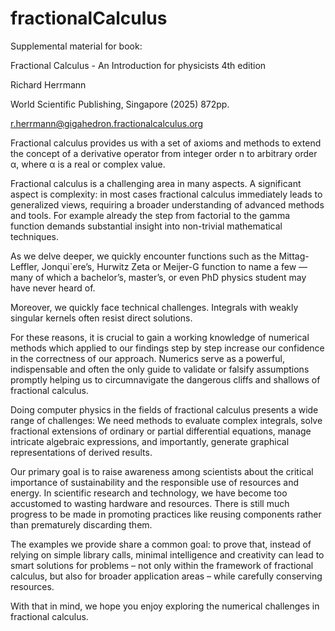 # fractionalCalculus
Supplemental material for book: 

Fractional Calculus - An Introduction for physicists 4th edition

Richard Herrmann

World Scientific Publishing, Singapore  (2025) 872pp.

r.herrmann@gigahedron.fractionalcalculus.org


Fractional calculus provides us with a set of axioms and methods to extend the concept of a derivative operator from integer order n to arbitrary order α, where α is a real or complex value.

Fractional calculus is a challenging area in many aspects.
A significant aspect is complexity: in most cases fractional
calculus immediately leads to generalized views, requiring a broader understanding of advanced methods and tools. For example already the step from factorial to the gamma function demands substantial insight into non-trivial mathematical techniques.

As we delve deeper, we quickly encounter functions such as the Mittag-Leffler, Jonqui\`ere’s,
Hurwitz Zeta or Meijer-G function to name a few — many of which a bachelor’s, master’s, or even PhD physics student may have never heard of.

Moreover, we quickly face technical challenges. Integrals with weakly singular kernels often resist direct solutions.

For these reasons, it is crucial to gain a working knowledge of numerical methods which applied to our findings step by step increase our confidence in the correctness of our approach.
Numerics serve as a powerful, indispensable and often the only guide to validate or falsify assumptions promptly helping us to circumnavigate
the dangerous cliffs and shallows of fractional calculus.

Doing computer physics in the fields of fractional calculus presents a wide range of challenges:
We need methods to evaluate complex integrals, solve
fractional extensions of ordinary or partial differential equations, manage intricate algebraic expressions, and importantly, generate graphical representations of derived results.

Our primary goal is to raise awareness among scientists about the critical importance of sustainability and the responsible use of resources and energy. In scientific research and technology, we have become too accustomed to wasting hardware and resources. There is still much progress to be made in promoting practices like reusing components rather than prematurely discarding them.

The examples we provide share a common goal: to prove that, instead of relying on simple library calls, minimal intelligence and creativity can lead to smart solutions for problems – not only within the framework of fractional calculus, but also for broader application areas – while carefully conserving resources.

With that in mind, we hope you enjoy exploring the numerical challenges in fractional calculus.

